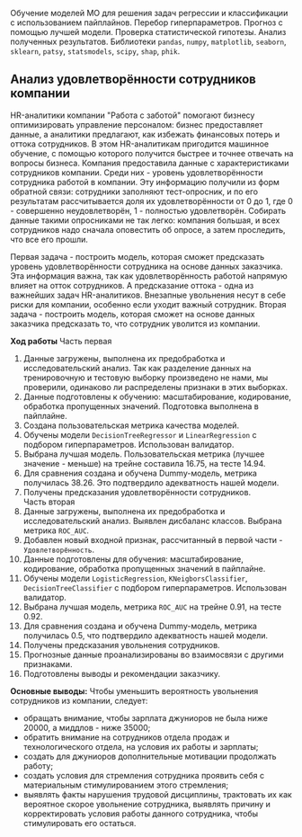 Обучение моделей МО для решения задач регрессии и классификации с использованием пайплайнов. Перебор гиперпараметров. Прогноз с помощью лучшей модели. Проверка статистической гипотезы. Анализ полученных результатов. Библиотеки `pandas`, `numpy`, `matplotlib`, `seaborn`, `sklearn`, `patsy`, `statsmodels`, `scipy`, `shap`, `phik`.

## Анализ удовлетворённости сотрудников компании

HR-аналитики компании "Работа с заботой" помогают бизнесу оптимизировать управление персоналом: бизнес предоставляет данные, а аналитики предлагают, как избежать финансовых потерь и оттока сотрудников. В этом HR-аналитикам пригодится машинное обучение, с помощью которого получится быстрее и точнее отвечать на вопросы бизнеса.
Компания предоставила данные с характеристиками сотрудников компании. Среди них - уровень удовлетворённости сотрудника работой в компании. Эту информацию получили из форм обратной связи: сотрудники заполняют тест-опросник, и по его результатам рассчитывается доля их удовлетворённости от 0 до 1, где 0 - совершенно неудовлетворён, 1 - полностью удовлетворён. Собирать данные такими опросниками не так легко: компания большая, и всех сотрудников надо сначала оповестить об опросе, а затем проследить, что все его прошли.

Первая задача - построить модель, которая сможет предсказать уровень удовлетворённости сотрудника на основе данных заказчика. Эта информация важна, так как удовлетворённость работой напрямую влияет на отток сотрудников. А предсказание оттока - одна из важнейших задач HR-аналитиков. Внезапные увольнения несут в себе риски для компании, особенно если уходит важный сотрудник.
Вторая задача - построить модель, которая сможет на основе данных заказчика предсказать то, что сотрудник уволится из компании.  

**Ход работы**
Часть первая
1. Данные загружены, выполнена их предобработка и исследовательский анализ. Так как разделение данных на тренировочную и тестовую выборку произведено не нами, мы проверили, одинаково ли распределены признаки в этих выборках.  
2. Данные подготовлены к обучению: масштабирование, кодирование, обработка пропущенных значений. Подготовка выполнена в пайплайне.  
3. Создана пользовательская метрика качества моделей.  
4. Обучены модели `DecisionTreeRegressor` и `LinearRegression` с подбором гиперпараметров. Использован валидатор.  
5. Выбрана лучшая модель. Пользовательская метрика (лучшее значение - меньше) на трейне составила 16.75, на тесте 14.94.
6. Для сравнения создана и обучена Dummy-модель, метрика получилась 38.26. Это подтвердило адекватность нашей модели.  
7. Получены предсказания удовлетворённости сотрудников.  
Часть вторая  
1. Данные загружены, выполнена их предобработка и исследовательский анализ. Выявлен дисбаланс классов. Выбрана метрика `ROC_AUC`.
2. Добавлен новый входной признак, рассчитанный в первой части - `Удовлетворённость`.
3. Данные подготовлены для обучения: масштабирование, кодирование, обработка пропущенных значений в пайплайне.  
4. Обучены модели `LogisticRegression`, `KNeigborsClassifier`, `DecisionTreeClassifier` с подбором гиперпараметров. Использован валидатор.  
5. Выбрана лучшая модель, метрика `ROC_AUC` на трейне 0.91, на тесте 0.92.
6. Для сравнения создана и обучена Dummy-модель, метрика получилась 0.5, что подтвердило адекватность нашей модели.
7. Получены предсказания увольнения сотрудников.
8. Прогнозные данные проанализированы во взаимосвязи с другими признаками.
9. Подготовлены выводы и рекомендации заказчику.  

**Основные выводы:** Чтобы уменьшить вероятность увольнения сотрудников из компании, следует:  
- обращать внимание, чтобы зарплата джуниоров не была ниже 20000, а миддлов - ниже 35000;  
- обратить внимание на сотрудников отдела продаж и технологического отдела, на условия их работы и зарплаты;  
- создать для джуниоров дополнительные мотивации продолжать работу;  
- создать условия для стремления сотрудника проявить себя с материальным стимулированием этого стремления;  
- выявлять факты нарушения трудовой дисциплины, трактовать их как вероятное скорое увольнение сотрудника, выявлять причину и корректировать условия работы данного сотрудника, чтобы стимулировать его остаться.